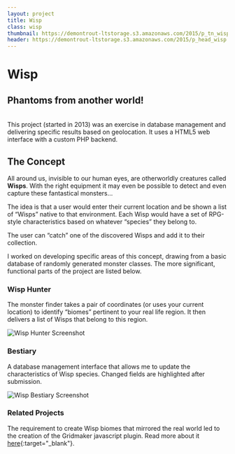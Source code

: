 ```yaml
---
layout: project
title: Wisp
class: wisp
thumbnail: https://demontrout-ltstorage.s3.amazonaws.com/2015/p_tn_wisp.png
header: https://demontrout-ltstorage.s3.amazonaws.com/2015/p_head_wisp.png
---
```


# Wisp

## Phantoms from another world!

<br/>
This project (started in 2013) was an exercise in database management and delivering specific results based on geolocation. It uses a HTML5 web interface with a custom PHP backend.

## The Concept
All around us, invisible to our human eyes, are otherworldly creatures called **Wisps**. With the right equipment it may even be possible to detect and even capture these fantastical monsters…

The idea is that a user would enter their current location and be shown a list of “Wisps” native to that environment. Each Wisp would have a set of RPG-style characteristics based on whatever “species” they belong to.  

The user can “catch” one of the discovered Wisps and add it to their collection.

I worked on developing specific areas of this concept, drawing from a basic database of randomly generated monster classes. The more significant, functional parts of the project are listed below.

### Wisp Hunter

The monster finder takes a pair of coordinates (or uses your current location) to identify “biomes” pertinent to your real life region.  It then delivers a list of Wisps that belong to this region.

![Wisp Hunter Screenshot](https://demontrout-ltstorage.s3.amazonaws.com/2016/wisp_screenshot_01.jpg)

### Bestiary

A database management interface that allows me to update the characteristics of Wisp species. Changed fields are highlighted after submission.

![Wisp Bestiary Screenshot](https://demontrout-ltstorage.s3.amazonaws.com/2016/wisp_screenshot_02.jpg)

### Related Projects
The requirement to create Wisp biomes that mirrored the real world led to the creation of the Gridmaker javascript plugin. Read more about it [here](https://github.com/fiveid/gmaps-gridlines){:target="_blank"}.
